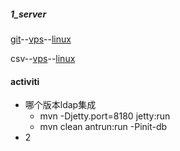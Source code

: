 
##### 1_server
[git](1_server/git.md)--[vps](1_server/vps.md)--[linux](1_server/linux.md)

csv--[vps](1_server/vps.csv)--[linux](1_server/linux.csv)

#### activiti

*	哪个版本ldap集成
	*	mvn -Djetty.port=8180 jetty:run
	*	mvn clean antrun:run -Pinit-db
*	2